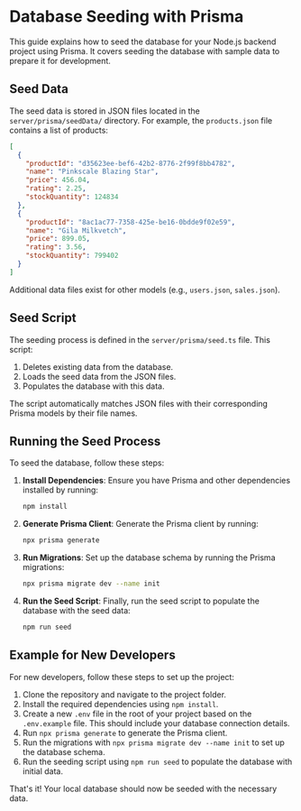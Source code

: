 # Database Seeding with Prisma

This guide explains how to seed the database for your Node.js backend project using Prisma. It covers seeding the database with sample data to prepare it for development.

## Seed Data

The seed data is stored in JSON files located in the `server/prisma/seedData/` directory. For example, the `products.json` file contains a list of products:

```json
[
  {
    "productId": "d35623ee-bef6-42b2-8776-2f99f8bb4782",
    "name": "Pinkscale Blazing Star",
    "price": 456.04,
    "rating": 2.25,
    "stockQuantity": 124834
  },
  {
    "productId": "8ac1ac77-7358-425e-be16-0bdde9f02e59",
    "name": "Gila Milkvetch",
    "price": 899.05,
    "rating": 3.56,
    "stockQuantity": 799402
  }
]
```

Additional data files exist for other models (e.g., `users.json`, `sales.json`).

## Seed Script

The seeding process is defined in the `server/prisma/seed.ts` file. This script:

1. Deletes existing data from the database.
2. Loads the seed data from the JSON files.
3. Populates the database with this data.

The script automatically matches JSON files with their corresponding Prisma models by their file names.

## Running the Seed Process

To seed the database, follow these steps:

1. **Install Dependencies**:
   Ensure you have Prisma and other dependencies installed by running:

   ```bash
   npm install
   ```

2. **Generate Prisma Client**:
   Generate the Prisma client by running:

   ```bash
   npx prisma generate
   ```

3. **Run Migrations**:
   Set up the database schema by running the Prisma migrations:

   ```bash
   npx prisma migrate dev --name init
   ```

4. **Run the Seed Script**:
   Finally, run the seed script to populate the database with the seed data:
   ```bash
   npm run seed
   ```

## Example for New Developers

For new developers, follow these steps to set up the project:

1. Clone the repository and navigate to the project folder.
2. Install the required dependencies using `npm install`.
3. Create a new `.env` file in the root of your project based on the `.env.example` file. This should include your database connection details.
4. Run `npx prisma generate` to generate the Prisma client.
5. Run the migrations with `npx prisma migrate dev --name init` to set up the database schema.
6. Run the seeding script using `npm run seed` to populate the database with initial data.

That's it! Your local database should now be seeded with the necessary data.

